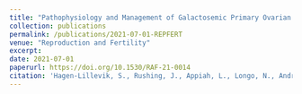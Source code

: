 ```yaml
---
title: "Pathophysiology and Management of Galactosemic Primary Ovarian Insufficiency."
collection: publications
permalink: /publications/2021-07-01-REPFERT
venue: "Reproduction and Fertility"
excerpt:
date: 2021-07-01
paperurl: https://doi.org/10.1530/RAF-21-0014
citation: 'Hagen-Lillevik, S., Rushing, J., Appiah, L., Longo, N., Andrews, A., Lai, K., Johnson, J. <i>Manuscript in press, Reproduction and Fertility</i>'
---
```

